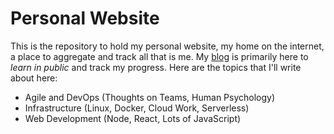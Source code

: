 # Personal Website
This is the repository to hold my personal website, my home on the internet, a place to aggregate and track all that is me.  My [blog](https://rchillard.com/) is primarily here to *learn in public* and track my progress.  Here are the topics that I'll write about here:
* Agile and DevOps (Thoughts on Teams, Human Psychology)
* Infrastructure (Linux, Docker, Cloud Work, Serverless)
* Web Development (Node, React, Lots of JavaScript)
